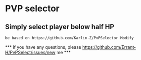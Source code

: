 # PVP selector

## Simply select player below half HP

``` be based on https://github.com/Karlin-Z/PvPSelector Modify ```

*** If you have any questions, please https://github.com/Errant-H/PvPSelect/issues/new  me ***
